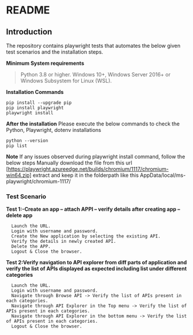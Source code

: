 # **README**

## **Introduction**
The repository contains playwright tests that automates the below given test scenarios and the installation steps.

**Minimum System requirements**
  > Python 3.8 or higher.
  > Windows 10+, Windows Server 2016+ or Windows Subsystem for Linux (WSL).

**Installation Commands**
```
pip install --upgrade pip
pip install playwright
playwright install
```
**After the installation**
Please execute the below commands to check the Python, Playwright, dotenv installations
```
python --version
pip list
```
**Note**
  If any issues observed during playwright install command, follow the below steps
  Manually download the file from this url [https://playwright.azureedge.net/builds/chromium/1117/chromium-win64.zip]
  extract and keep it in the folderpath like this AppData/local/ms-playwright/chromium-1117/

### **Test Scenario**
**Test 1:-Create an app – attach APPI – verify details after creating app – delete app**
```
  Launch the URL.
  Login with username and password.
  Create the New application by selecting the existing API.
  Verify the details in newly created API.
  Delete the APP.
  Logout & Close the browser.
```
**Test 2:Verify navigation to API explorer from diff parts of application and verify the list of APIs displayed as expected including list under different categories**
```
  Launch the URL.
  Login with username and password.
  Navigate through Browse API -> Verify the list of APIs present in each categories.
  Navigate through API Explorer in the Top menu -> Verify the list of APIs present in each categories.
  Navigate through API Explorer in the bottom menu -> Verify the list of APIs present in each categories.
  Logout & Close the browser.
```
